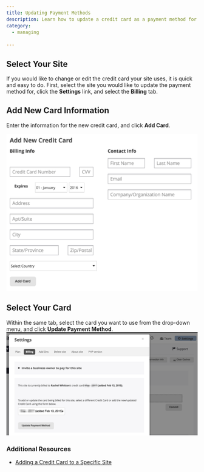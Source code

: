 ```yaml
---
title: Updating Payment Methods
description: Learn how to update a credit card as a payment method for your site.
category:
  - managing

---
```


## Select Your Site
If you would like to change or edit the credit card your site uses, it is quick and easy to do. First, select the site you would like to update the payment method for, click the **Settings** link, and select the **Billing** tab.

## Add New Card Information

Enter the information for the new credit card, and click **Add Card**.

![Add new card section](/source/docs/assets/images/add-new-credit-card.png)


## Select Your Card

Within the same tab, select the card you want to use from the drop-down menu, and click **Update Payment Method**.
![Update card overview](/source/docs/assets/images/update-card-dashboard.png)


### Additional Resources

- [Adding a Credit Card to a Specific Site](/docs/articles/sites/settings/add-a-credit-card-to-a-site#add-a-credit-card-to-a-specific-site)
